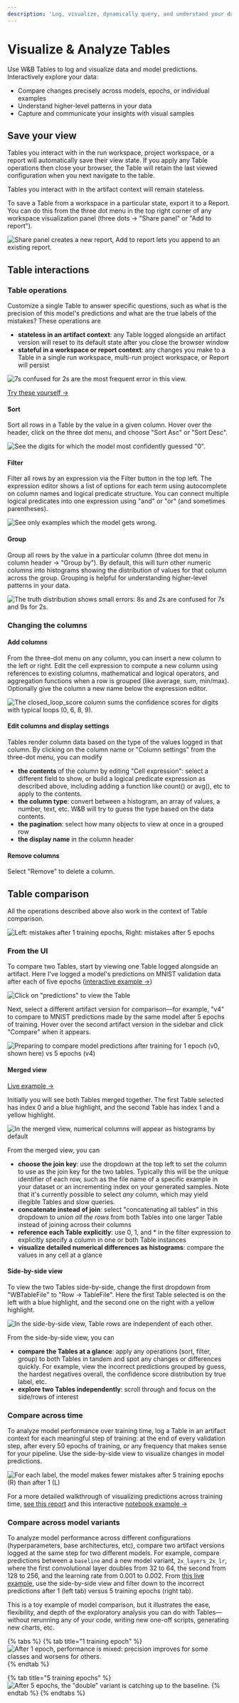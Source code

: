 ```yaml
---
description: 'Log, visualize, dynamically query, and understand your data with W&B Tables'
---
```


# Visualize & Analyze Tables

Use W&B Tables to log and visualize data and model predictions. Interactively explore your data:

* Compare changes precisely across models, epochs, or individual examples
* Understand higher-level patterns in your data
* Capture and communicate your insights with visual samples

## Save your view

Tables you interact with in the run workspace, project workspace, or a report will automatically save their view state. If you apply any Table operations then close your browser, the Table will retain the last viewed configuration when you next navigate to the table.

Tables you interact with in the artifact context will remain stateless.

To save a Table from a workspace in a particular state, export it to a Report. You can do this from the three dot menu in the top right corner of any workspace visualization panel \(three dots → "Share panel" or "Add to report"\).

![Share panel creates a new report, Add to report lets you append to an existing report.](../../.gitbook/assets/screen-shot-2021-04-30-at-11.16.36-am.png)

## Table interactions

### Table operations 

Customize a single Table to answer specific questions, such as what is the precision of this model's predictions and what are the true labels of the mistakes? These operations are 

* **stateless in an artifact context**: any Table logged alongside an artifact version will reset to its default state after you close the browser window 
* **stateful in a workspace or report context**: any changes you make to a Table in a single run workspace, multi-run project workspace, or Report will persist 

![7s confused for 2s are the most frequent error in this view.](../../.gitbook/assets/screen-shot-2021-04-30-at-10.54.30-am.png)

[Try these yourself → ](https://wandb.ai/stacey/mnist-viz/artifacts/predictions/baseline/d888bc05719667811b23/files/predictions.table.json)

#### Sort

Sort all rows in a Table by the value in a given column. Hover over the header, click on the three dot menu, and choose "Sort Asc" or "Sort Desc". 

![See the digits for which the model most confidently guessed &quot;0&quot;.](../../.gitbook/assets/screen-shot-2021-04-30-at-10.27.16-am.png)

#### Filter

Filter all rows by an expression via the Filter button in the top left. The expression editor shows a list of options for each term using autocomplete on column names and logical predicate structure. You can connect multiple logical predicates into one expression using "and" or "or" \(and sometimes parentheses\).

![See only examples which the model gets wrong.](../../.gitbook/assets/screen-shot-2021-04-30-at-10.33.27-am.png)

#### Group

Group all rows by the value in a particular column \(three dot menu in column header → "Group by"\). By default, this will turn other numeric columns into histograms showing the distribution of values for that column across the group. Grouping is helpful for understanding higher-level patterns in your data.

![The truth distribution shows small errors: 8s and 2s are confused for 7s and 9s for 2s. ](../../.gitbook/assets/screen-shot-2021-04-30-at-10.50.45-am.png)

### Changing the columns

#### Add columns

From the three-dot menu on any column, you can insert a new column to the left or right. Edit the cell expression to compute a new column using references to existing columns, mathematical and logical operators, and aggregation functions when a row is grouped \(like average, sum, min/max\). Optionally give the column a new name below the expression editor.

![The closed\_loop\_score column sums the confidence scores for digits with typical loops \(0, 6, 8, 9\).](../../.gitbook/assets/screen-shot-2021-04-30-at-2.46.03-pm.png)

#### Edit columns and display settings

Tables render column data based on the type of the values logged in that column. By clicking on the column name or "Column settings" from the three-dot menu, you can modify

* **the contents** of the column by editing "Cell expression":  select a different field to show, or build a logical predicate expression as described above, including adding a function like count\(\) or avg\(\), etc to apply to the contents.
* **the column type**: convert between a histogram, an array of values, a number, text, etc. W&B will try to guess the type based on the data contents.
* **the pagination**: select how many objects to view at once in a grouped row
* **the display name** in the column header

#### Remove columns

Select "Remove" to delete a column.

## Table comparison

All the operations described above also work in the context of Table comparison. 

![Left: mistakes after 1 training epochs, Right: mistakes after 5 epochs](../../.gitbook/assets/screen-shot-2021-04-30-at-2.51.46-pm.png)

### From the UI

To compare two Tables, start by viewing one Table logged alongside an artifact. Here I've logged a model's predictions on MNIST validation data after each of five epochs \([interactive example →](https://wandb.ai/stacey/mnist-viz/artifacts/predictions/baseline/d888bc05719667811b23/files/predictions.table.json)\)

![Click on &quot;predictions&quot; to view the Table](../../.gitbook/assets/preds_mnist.png)

Next, select a different artifact version for comparison—for example, "v4" to compare to MNIST predictions made by the same model after 5 epochs of training. Hover over the second artifact version in the sidebar and click "Compare" when it appears.

![Preparing to compare model predictions after training for 1 epoch \(v0, shown here\) vs 5 epochs \(v4\)](../../.gitbook/assets/preds_2.png)

#### Merged view

[Live example → ](https://wandb.ai/stacey/mnist-viz/artifacts/predictions/baseline/d888bc05719667811b23/files/predictions.table.json#7dd0cd845c0edb469dec)

Initially you will see both Tables merged together. The first Table selected has index 0 and a blue highlight, and the second Table has index 1 and a yellow highlight. 

![In the merged view, numerical columns will appear as histograms by default](../../.gitbook/assets/merged_view.png)

From the merged view, you can

* **choose the join key**: use the dropdown at the top left to set the column to use as the join key for the two tables. Typically this will be the unique identifier of each row, such as the file name of a specific example in your dataset or an incrementing index on your generated samples. Note that it's currently possible to select _any_ column, which may yield illegible Tables and slow queries.
* **concatenate instead of join**: select "concatenating all tables" in this dropdown to _union all the rows_ from both Tables into one larger Table instead of joining across their columns
* **reference each Table explicitly**: use 0, 1, and \* in the filter expression to explicitly specify a column in one or both Table instances
* **visualize detailed numerical differences as histograms**: compare the values in any cell at a glance

#### Side-by-side view

To view the two Tables side-by-side, change the first dropdown from "WBTableFile" to "Row → TableFile". Here the first Table selected is on the left with a blue highlight, and the second one on the right with a yellow highlight. 

![In the side-by-side view, Table rows are independent of each other.](../../.gitbook/assets/screen-shot-2021-05-03-at-2.31.43-pm.png)

From the side-by-side view, you can

* **compare the Tables at a glance**: apply any operations \(sort, filter, group\) to both Tables in tandem and spot any changes or differences quickly. For example, view the incorrect predictions grouped by guess, the hardest negatives overall, the confidence score distribution by true label, etc.
* **explore two Tables independently**: scroll through and focus on the side/rows of interest

### Compare across time

To analyze model performance over training time, log a Table in an artifact context for each meaningful step of training: at the end of every validation step, after every 50 epochs of training, or any frequency that makes sense for your pipeline. Use the side-by-side view to visualize changes in model predictions.

![For each label, the model makes fewer mistakes after 5 training epochs \(R\) than after 1 \(L\)](../../.gitbook/assets/screen-shot-2021-05-03-at-5.31.10-pm.png)

For a more detailed walkthrough of visualizing predictions across training time, [see this report](https://wandb.ai/stacey/mnist-viz/reports/Visualize-Predictions-over-Time--Vmlldzo1OTQxMTk) and this interactive [notebook example →  ](http://wandb.me/tables-quickstart)

### Compare across model variants

To analyze model performance across different configurations \(hyperparameters, base architectures, etc\), compare two artifact versions logged at the same step for two different models. For example, compare predictions between a `baseline` and a new model variant, `2x_layers_2x_lr`, where the first convolutional layer doubles from 32 to 64, the second from 128 to 256, and the learning rate from 0.001 to 0.002. From [this live example](https://wandb.ai/stacey/mnist-viz/artifacts/predictions/baseline/d888bc05719667811b23/files/predictions.table.json#2bb3b1d40aa777496b5d$2x_layers_2x_lr), use the side-by-side view and filter down to the incorrect predictions after 1 \(left tab\) versus 5 training epochs \(right tab\). 

This is a toy example of model comparison, but it illustrates the ease, flexibility, and depth of the exploratory analysis you can do with Tables—without rerunning any of your code, writing new one-off scripts, generating new charts, etc.

{% tabs %}
{% tab title="1 training epoch" %}
![After 1 epoch, performance is mixed: precision improves for some classes and worsens for others.](../../.gitbook/assets/screen-shot-2021-05-03-at-5.46.46-pm.png)
{% endtab %}

{% tab title="5 training epochs" %}
![After 5 epochs, the &quot;double&quot; variant is catching up to the baseline.](../../.gitbook/assets/screen-shot-2021-05-03-at-5.47.19-pm%20%281%29.png)
{% endtab %}
{% endtabs %}

